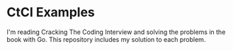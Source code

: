 # CtCI Examples

I'm reading Cracking The Coding Interview and solving the problems in the book with Go. This repository includes my solution to each problem.